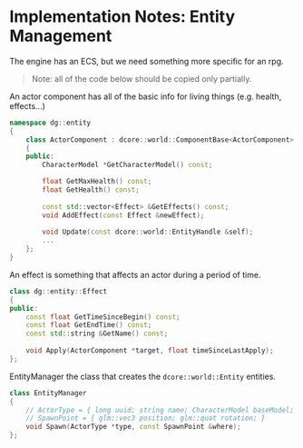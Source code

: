 # Implementation Notes: Entity Management

The engine has an ECS, but we need something more specific for an rpg.
> Note: all of the code below should be copied only partially.

An actor component has all of the basic info for living things (e.g. health, effects...)

```c++
namespace dg::entity
{
    class ActorComponent : dcore::world::ComponentBase<ActorComponent>
    {
    public:
        CharacterModel *GetCharacterModel() const;

        float GetMaxHealth() const;
        float GetHealth() const;
        
        const std::vector<Effect> &GetEffects() const;
        void AddEffect(const Effect &newEffect);
        
        void Update(const dcore::world::EntityHandle &self);
        ...
    };
}
```

An effect is something that affects an actor during a period of time.

```c++
class dg::entity::Effect
{
public:
    const float GetTimeSinceBegin() const;
    const float GetEndTime() const;
    const std::string &GetName() const;
    
    void Apply(ActorComponent *target, float timeSinceLastApply);
};
```

EntityManager the class that creates the `dcore::world::Entity` entities.

```c++
class EntityManager
{
    // ActorType = { long uuid; string name; CharacterModel baseModel; List<...> modelVariations; Map<...> stats; ... }
    // SpawnPoint = { glm::vec3 position; glm::quat rotation; }
    void Spawn(ActorType *type, const SpawnPoint &where);
};
```
